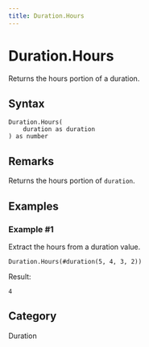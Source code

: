 ```yaml
---
title: Duration.Hours
---
```


# Duration.Hours


Returns the hours portion of a duration.


## Syntax

```powerquery
Duration.Hours(
    duration as duration
) as number
```


## Remarks

Returns the hours portion of <code>duration</code>.


## Examples

### Example #1 
Extract the hours from a duration value.
```powerquery
Duration.Hours(#duration(5, 4, 3, 2))
```

Result: 
```powerquery
4
```




## Category
Duration

